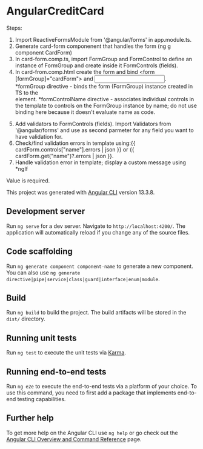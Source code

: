 # AngularCreditCard

Steps:

1. Import ReactiveFormsModule from '@angular/forms' in app.module.ts.
2. Generate card-form componenent that handles the form (ng g component CardForm)
3. In card-form.comp.ts, import FormGroup and FormControl to define an instance of FormGroup and create inside it FormControls (fields).
4. In card-from.comp.html create the form and bind <form [formGroup]="cardForm"> and <input formControlName="name" />.
   *formGroup directive - binds the form (FormGroup) instance created in TS to the <form> element.
   *formControlName directive - associates individual controls in the template to controls on the FormGroup instance by name; do not use binding here because it doesn't evaluate name as code.
5. Add validators to FormControls (fields). Import Validators from '@angular/forms' and use as second parmeter for any field you want to have validation for.
6. Check/find validation errors in template using:{{ cardForm.controls["name"].errors | json }} or {{ cardForm.get("name")?.errors | json }}.
7. Handle validation error in template; display a custom message using \*ngIf
<div *ngIf="cardForm.controls['name'].errors['required']">Value is required.</div>

This project was generated with [Angular CLI](https://github.com/angular/angular-cli) version 13.3.8.

## Development server

Run `ng serve` for a dev server. Navigate to `http://localhost:4200/`. The application will automatically reload if you change any of the source files.

## Code scaffolding

Run `ng generate component component-name` to generate a new component. You can also use `ng generate directive|pipe|service|class|guard|interface|enum|module`.

## Build

Run `ng build` to build the project. The build artifacts will be stored in the `dist/` directory.

## Running unit tests

Run `ng test` to execute the unit tests via [Karma](https://karma-runner.github.io).

## Running end-to-end tests

Run `ng e2e` to execute the end-to-end tests via a platform of your choice. To use this command, you need to first add a package that implements end-to-end testing capabilities.

## Further help

To get more help on the Angular CLI use `ng help` or go check out the [Angular CLI Overview and Command Reference](https://angular.io/cli) page.

